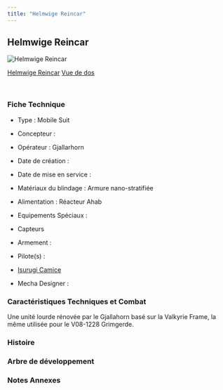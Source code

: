 ```yaml
---
title: "Helmwige Reincar"
---
```


Helmwige Reincar
----------------



![Helmwige Reincar](/images/stories/saga/g-tekketsu-s2/mechas/helmwige-reincar.png)

[Helmwige Reincar](javascript:change_image_m('images/stories/saga/g-tekketsu-s2/mechas/helmwige-reincar.png');)
[Vue de dos](javascript:change_image_m('images/stories/saga/g-tekketsu-s2/mechas/helmwige-reincar-dos.png');)

 

### Fiche Technique


- Type : Mobile Suit
  
- Concepteur : 
  
- Opérateur : Gjallarhorn
  
- Date de création : 
  
- Date de mise en service : 
  
- Matériaux du blindage : Armure nano-stratifiée
  
- Alimentation : Réacteur Ahab
  
- Equipements Spéciaux :


* Capteurs


- Armement :




- Pilote(s) : 
* [Isurugi Camice](pd/g-tekketsu-s2/isurugi-camice.html)





- Mecha Designer : 


### Caractéristiques Techniques et Combat


Une unité lourde rénovée par le Gjallahorn basé sur la Valkyrie Frame, la même utilisée pour le V08-1228 Grimgerde.


### Histoire


### Arbre de développement


### Notes Annexes


